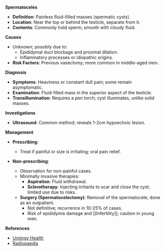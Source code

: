 **Spermatoceles**
- **Definition**: Painless fluid-filled masses (spermatic cysts).
- **Location**: Near the top or behind the testicle, separate from it.
- **Contents**: Commonly hold sperm; smooth with cloudy fluid.

**Causes**
- Unknown; possibly due to:
  - Epididymal duct blockage and proximal dilation.
  - Inflammatory processes or idiopathic origins.
- **Risk Factors**: Previous vasectomy; more common in middle-aged men.

**Diagnosis**
- **Symptoms**: Heaviness or constant dull pain; some remain asymptomatic.
- **Examination**: Fluid-filled mass in the superior aspect of the testicle.
- **Transillumination**: Requires a pen torch; cyst illuminates, unlike solid masses.

**Investigations**
- **Ultrasound**: Common method; reveals 1-2cm hypoechoic lesion.

**Management**
- **Prescribing**: 
  - Treat if painful or size is irritating; oral pain relief.
  
- **Non-prescribing**:
  - Observation for non-painful cases.
  - Minimally invasive therapies:
    - **Aspiration**: Fluid withdrawal.
    - **Sclerotherapy**: Injecting irritants to scar and close the cyst; limited use due to risks.
  - **Surgery (Spermatocelectomy)**: Removal of the spermatocele; done as an outpatient.
    - Not definitive; recurrence in 10-25% of cases.
    - Risk of epididymis damage and [[Infertility]]; caution in young men.

**References**
- [Urology Health](https://www.urologyhealth.org/urologic-conditions/spermatoceles)
- [Radiopaedia](https://radiopaedia.org/articles/spermatocele-1)